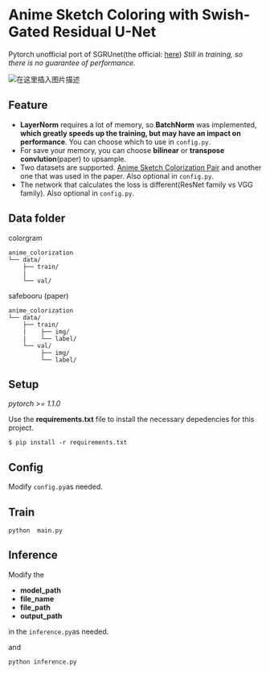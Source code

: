 # Anime Sketch Coloring with Swish-Gated Residual U-Net
Pytorch unofficial port of SGRUnet(the official: [here](https://github.com/pradeeplam/Anime-Sketch-Coloring-with-Swish-Gated-Residual-UNet))
*Still in training, so there is no guarantee of performance.*

![在这里插入图片描述](https://img-blog.csdnimg.cn/20200325151220770.png?x-oss-process=image/watermark,type_ZmFuZ3poZW5naGVpdGk,shadow_10,text_aHR0cHM6Ly9ibG9nLmNzZG4ubmV0L3FxXzQzNDk3ODQ1,size_16,color_FFFFFF,t_70)
## Feature

 - **LayerNorm** requires a lot of memory, so **BatchNorm** was implemented, **which greatly speeds up the training, but may have an impact on performance**. You can choose which to use in ```config.py```.
 - For save your memory, you can choose **bilinear** or **transpose convlution**(paper) to upsample.
 - Two datasets are supported. [Anime Sketch Colorization Pair](https://www.kaggle.com/ktaebum/anime-sketch-colorization-pair) and another one that was used in the paper. Also optional in ```config.py```.
 - The network that calculates the loss is different(ResNet family vs VGG family). Also optional in ```config.py```.
 
## Data folder
colorgram  
```
anime_colorization
└── data/
    ├── train/
    |   
    └── val/
```

safebooru (paper)
```
anime_colorization
└── data/
    ├── train/
    |    ├── img/
    |    └── label/
    └── val/
         ├── img/
         └── label/
```

## Setup
*pytorch >= 1.1.0*

Use the **requirements.txt** file to install the necessary depedencies for this project.
```
$ pip install -r requirements.txt
```

## Config
Modify ```config.py```as needed.

## Train
```
python  main.py
```

## Inference
Modify the 
- **model_path**   
- **file_name**
- **file_path**
- **output_path**  

in the ```inference.py```as needed.

and
```
python inference.py
```
